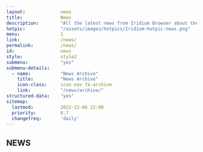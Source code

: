 ```yaml
---	
layout:				news
title: 				News
description: 		"All the latest news from Iridium Browser about the latest builds and downloads for various OS, development, source code releases, bug fixes and more."
hotpic: 			"/assets/images/hotpics/Iridium-hotpic-news.png"
menu:				1
link:				/news/
permalink:			/news/
id:					news
style:				style2
submenu:			"yes"
submenu-details:
  - name:			"News Archive"
    title:			"News Archive"
    icon-class:		icon nav fa-archive
    link:			"/news/archive/"
structured-data:	"yes"
sitemap:
  lastmod:			2022-12-06 12:00
  priority:			0.7
  changefreq:		'daily'
---
```

## NEWS #